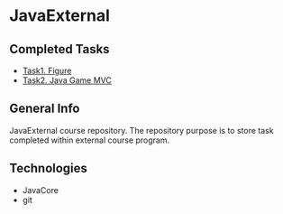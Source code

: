 # JavaExternal


## Completed Tasks
* [Task1. Figure](./src/main/java/javaexternal/figure)
* [Task2. Java Game MVC](./src/main/java/javaexternal/gamemvc)

## General Info
JavaExternal course repository. 
The repository purpose is to store task completed within external course program. 

## Technologies
* JavaCore 
* git
